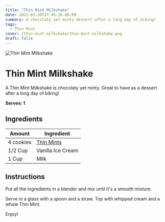 ```yaml
---
title: "Thin Mint Milkshake"
date: 2021-01-30T17:45:26-08:00
summary: A chocolaty yet minty dessert after a long day of biking!
tags:
  - Thin Mint
cover: /thin-mint-milkshake/thin-mint-milkshake.png
draft: false
---
```


![Thin Mint Milkshake](/thin-mint-milkshake/thin-mint-milkshake_300.png)

# Thin Mint Milkshake

A Thin Mint Milkshake is chocolaty yet minty. Great to have as a dessert after a long day of biking!

**Serves: 1**

## Ingredients

|Amount| Ingredient |
|------|------------|
|4 cookies | [Thin Mints][thin mints] |
|1/2 Cup |  Vanilla Ice Cream |
|1 Cup | Milk |

## Instructions

Put all the ingredients in a blender and mix until it's a smooth mixture.

Serve in a glass with a spoon and a straw. Top with whipped cream and a whole Thin Mint.

Enjoy!

[thin mints]: https://digitalcookie.girlscouts.org/scout/tricia226573#tmint

